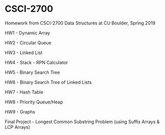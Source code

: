 # CSCI-2700
Homework from CSCI-2700 Data Structures at CU Boulder, Spring 2019

HW1 - Dynamic Array

HW2 - Circular Queue

HW3 - Linked List

HW4 - Stack - RPN Calculator

HW5 - Binary Search Tree

HW6 - Binary Search Tree of Linked Lists

HW7 - Hash Table

HW8 - Priority Queue/Heap

HW9 - Graphs

Final Project - Longest Common Substring Problem (using Suffix Arrays & LCP Arrays)
